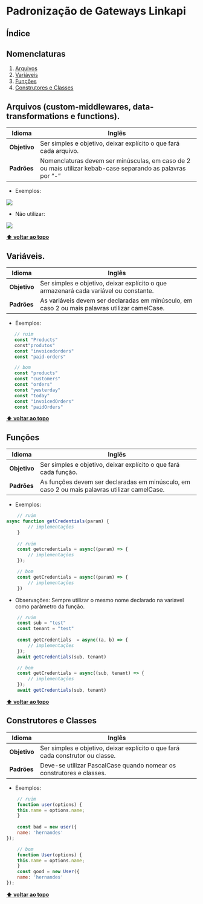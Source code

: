 
# Padronização de Gateways Linkapi

## <a name='table-of-contents'>Índice</a>

## <a name='table-of-contents'>Nomenclaturas</a>
  1. [Arquivos](#names)
  1. [Variáveis](#variables)
  1. [Funções](#functions)
  1. [Construtores e Classes](#constructors)

## <a name='names'>Arquivos (custom-middlewares, data-transformations e functions).</a>

Idioma | Inglês
------------- | -------------
**Objetivo**  | Ser simples e objetivo, deixar explícito o que fará cada arquivo.
**Padrões**  | Nomenclaturas devem ser minúsculas, em caso de 2 ou mais utilizar kebab-case separando as palavras por “-” 

  - Exemplos:
  
![](https://i.ibb.co/FBfC2wd/Files.png)

  - Não utilizar:

![](https://i.ibb.co/m9c6k6w/bad-files.png)

**[⬆ voltar ao topo](#table-of-contents)**

## <a name='variables'>Variáveis.</a>

Idioma | Inglês
------------- | -------------
**Objetivo**  |Ser simples e objetivo, deixar explícito o que armazenará cada variável ou constante. 
**Padrões**  | As variáveis devem ser declaradas em minúsculo, em caso 2 ou mais palavras utilizar camelCase.   

  - Exemplos:
 ```javascript
    // ruim   
	const "Products"
	const"produtos"
	const "invoicedorders" 
	const "paid-orders"

    // bom
	const "products"
	const "customers"
	const "orders"
	const "yesterday"
	const "today"
	const "invoicedOrders"
	const "paidOrders"
```
**[⬆ voltar ao topo](#table-of-contents)**

## <a name='functions'>Funções</a>

Idioma | Inglês
------------- | -------------
**Objetivo**  | Ser simples e objetivo, deixar explícito o que fará cada função.
**Padrões**  | As funções devem ser declaradas em minúsculo, em caso 2 ou mais palavras utilizar camelCase. 

- Exemplos:

```javascript
	// ruim 
async function getCredentials(param) {
		// implementações
	}
	
	// ruim
	const getcredentials = async((param) => {
		// implementações
	});

	// bom
	const getCredentials = async((param) => {
		// implementações
	})
```
- Observações: Sempre utilizar o mesmo nome declarado na variavel como parâmetro da função.

```javascript
	// ruim
	const sub = "test"
	const tenant = "test"
	
	const getCredentials  = async((a, b) => {
		// implementações
	});
	await getCredentials(sub, tenant)

    // bom
	const getCredentials = async((sub, tenant) => {
		// implementações
	});
	await getCredentials(sub, tenant)
```

**[⬆ voltar ao topo](#table-of-contents)**

## <a name='constructors'>Construtores e Classes</a>

Idioma | Inglês
------------- | -------------
**Objetivo**  |Ser simples e objetivo, deixar explícito o que fará cada construtor ou classe.
**Padrões**  | Deve-se utilizar PascalCase quando nomear os construtores e classes.   

  - Exemplos:

```javascript
    // ruim
	function user(options) {
	this.name = options.name;
	}
	
	const bad = new user({
	name: 'hernandes'
});

    // bom
	function User(options) {
	this.name = options.name;
	}
	const good = new User({
	name: 'hernandes'
});
```
**[⬆ voltar ao topo](#table-of-contents)**


